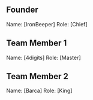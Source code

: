 ## Founder

Name: [IronBeeper]
Role: [Chief]

## Team Member 1

Name: [4digits]
Role: [Master]

## Team Member 2

Name: [Barca]
Role: [King]
